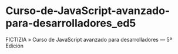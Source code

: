 # Curso-de-JavaScript-avanzado-para-desarrolladores_ed5
FICTIZIA » Curso de JavaScript avanzado para desarrolladores — 5ª Edición

